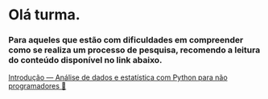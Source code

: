 # Olá turma.

### Para aqueles que estão com dificuldades em compreender como se realiza um processo de pesquisa, recomendo a leitura do conteúdo disponível no link abaixo.

[Introdução — Análise de dados e estatística com Python para não programadores 🔗](https://fellipemartins.github.io/python_nao_programadores/content/c01_01_introducao.html)